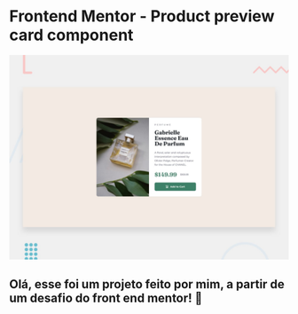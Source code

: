 # Frontend Mentor - Product preview card component

![Design preview for the Product preview card component coding challenge](./design/desktop-preview.jpg)

## Olá, esse foi um projeto feito por mim, a partir de um desafio do front end mentor! 👋


